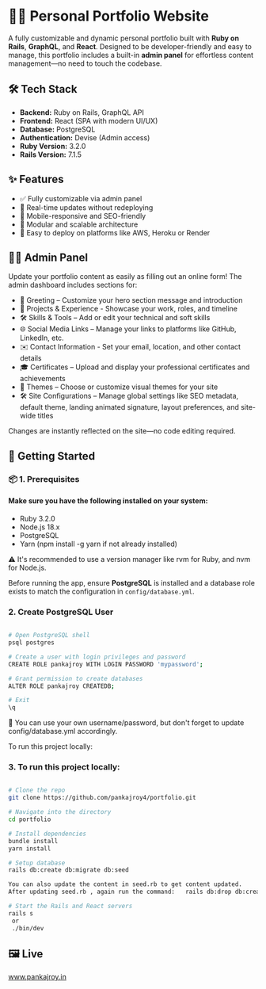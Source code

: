 # 🧑‍💻 Personal Portfolio Website

A fully customizable and dynamic personal portfolio built with **Ruby on Rails**, **GraphQL**, and **React**. Designed to be developer-friendly and easy to manage, this portfolio includes a built-in **admin panel** for effortless content management—no need to touch the codebase.

## 🛠 Tech Stack

- **Backend:** Ruby on Rails, GraphQL API  
- **Frontend:** React (SPA with modern UI/UX)  
- **Database:** PostgreSQL  
- **Authentication:** Devise (Admin access)
- **Ruby Version:** 3.2.0
- **Rails Version:** 7.1.5

## ✨ Features

- ✅ Fully customizable via admin panel  
- 🔄 Real-time updates without redeploying  
- 📱 Mobile-responsive and SEO-friendly  
- 🧩 Modular and scalable architecture  
- 🚀 Easy to deploy on platforms like AWS, Heroku or Render

## 👨‍💼 Admin Panel

Update your portfolio content as easily as filling out an online form! The admin dashboard includes sections for:

- 📌 Greeting  – Customize your hero section message and introduction
- 📂 Projects & Experience - Showcase your work, roles, and timeline
- 🛠 Skills & Tools – Add or edit your technical and soft skills
- 🌐 Social Media Links – Manage your links to platforms like GitHub, LinkedIn, etc.
- ✉️ Contact Information - Set your email, location, and other contact details
- 🎓 Certificates – Upload and display your professional certificates and achievements
- 🎨 Themes – Choose or customize visual themes for your site
- 🛠️ Site Configurations – Manage global settings like SEO metadata, default theme, landing animated signature, layout preferences, and site-wide titles

Changes are instantly reflected on the site—no code editing required.

## 🚀 Getting Started

### 📦 1. Prerequisites

#### Make sure you have the following installed on your system:
  
- Ruby 3.2.0
- Node.js 18.x
- PostgreSQL
- Yarn (npm install -g yarn if not already installed)
  
⚠️ It's recommended to use a version manager like rvm for Ruby, and nvm for Node.js.

Before running the app, ensure **PostgreSQL** is installed and a database role exists to match the configuration in `config/database.yml`.

### 2. Create PostgreSQL User
```bash

# Open PostgreSQL shell
psql postgres

# Create a user with login privileges and password
CREATE ROLE pankajroy WITH LOGIN PASSWORD 'mypassword';

# Grant permission to create databases
ALTER ROLE pankajroy CREATEDB;

# Exit
\q
```
🔐 You can use your own username/password, but don't forget to update config/database.yml accordingly.



To run this project locally:
### 3. To run this project locally:

```bash

# Clone the repo
git clone https://github.com/pankajroy4/portfolio.git

# Navigate into the directory
cd portfolio

# Install dependencies
bundle install
yarn install

# Setup database
rails db:create db:migrate db:seed

You can also update the content in seed.rb to get content updated.
After updating seed.rb , again run the command:   rails db:drop db:create db:migrate db:seed

# Start the Rails and React servers
rails s
 or
 ./bin/dev
```
## 🖼 Live
www.pankajroy.in
